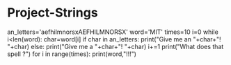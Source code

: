 # Project-Strings
an_letters='aefhilmnorsxAEFHILMNORSX'
word='MIT'
times=10
i=0
while i<len(word):
    char=word[i]
    if char in an_letters:
        print("Give me an "+char+"! "+char)
    else:
        print("Give me a "+char+"! "+char)
    i+=1
print("What does that spell ?")
for i in range(times):
    print(word,"!!!")

